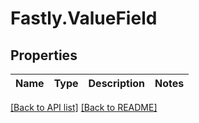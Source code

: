 # Fastly.ValueField

## Properties

Name | Type | Description | Notes
------------ | ------------- | ------------- | -------------


[[Back to API list]](../../README.md#endpoints) [[Back to README]](../../README.md)
